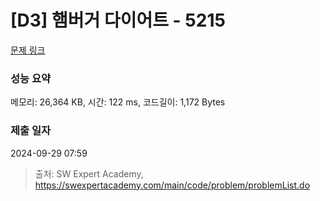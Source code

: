 # [D3] 햄버거 다이어트 - 5215 

[문제 링크](https://swexpertacademy.com/main/code/problem/problemDetail.do?contestProbId=AWT-lPB6dHUDFAVT) 

### 성능 요약

메모리: 26,364 KB, 시간: 122 ms, 코드길이: 1,172 Bytes

### 제출 일자

2024-09-29 07:59



> 출처: SW Expert Academy, https://swexpertacademy.com/main/code/problem/problemList.do